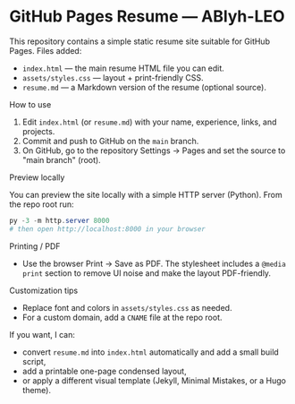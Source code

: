 # GitHub Pages Resume — ABlyh-LEO

This repository contains a simple static resume site suitable for GitHub Pages. Files added:

- `index.html` — the main resume HTML file you can edit.
- `assets/styles.css` — layout + print-friendly CSS.
- `resume.md` — a Markdown version of the resume (optional source).

How to use

1. Edit `index.html` (or `resume.md`) with your name, experience, links, and projects.
2. Commit and push to GitHub on the `main` branch.
3. On GitHub, go to the repository Settings → Pages and set the source to "main branch" (root).

Preview locally

You can preview the site locally with a simple HTTP server (Python). From the repo root run:

```powershell
py -3 -m http.server 8000
# then open http://localhost:8000 in your browser
```

Printing / PDF

- Use the browser Print → Save as PDF. The stylesheet includes a `@media print` section to remove UI noise and make the layout PDF-friendly.

Customization tips

- Replace font and colors in `assets/styles.css` as needed.
- For a custom domain, add a `CNAME` file at the repo root.

If you want, I can:

- convert `resume.md` into `index.html` automatically and add a small build script,
- add a printable one-page condensed layout,
- or apply a different visual template (Jekyll, Minimal Mistakes, or a Hugo theme).
